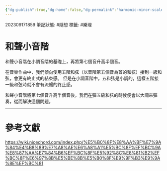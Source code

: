 ```yaml
---
{"dg-publish":true,"dg-home":false,"dg-permalink":"harmonic-minor-scale","permalink":"/harmonic-minor-scale/","dgPassFrontmatter":true}
---
```


202309171859
筆記狀態: #隨想
標籤: #樂理

# 和聲小音階

和聲小音階在小調音階的基礎上，再將第七個音升高半個音。

在音樂作曲中，我們傾向使用五階和弦（以音階第五個音為首的和弦）接到一級和弦，會更有終止式的結束感。 但是在小調音階中，五和弦是小調的，這樣五階接一級和弦時就不會有流暢的終止感。

和聲小音階將第七個音升高半個音後，我們在彈五級和弦的時候便會以大調來彈奏，從而解決這個問題。

---
# 參考文獻

https://wiki.nicechord.com/index.php/%E5%B0%8F%E8%AA%BF%E7%9A%84%E4%B8%89%E7%A8%AE%E6%A8%A1%E5%BC%8F%EF%BC%9A%E8%87%AA%E7%84%B6%EF%BC%8F%E5%92%8C%E8%81%B2%EF%BC%8F%E6%97%8B%E5%BE%8B%E5%B0%8F%E9%9F%B3%E9%9A%8E%EF%BC%81